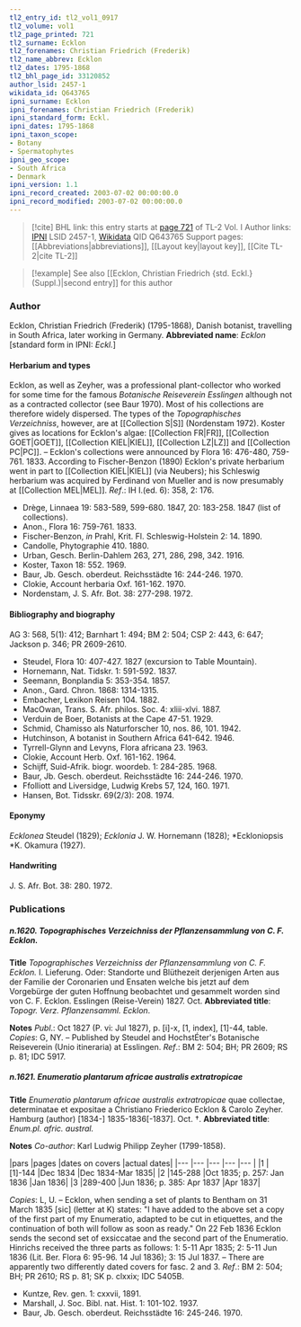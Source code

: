 ```yaml
---
tl2_entry_id: tl2_vol1_0917
tl2_volume: vol1
tl2_page_printed: 721
tl2_surname: Ecklon
tl2_forenames: Christian Friedrich (Frederik)
tl2_name_abbrev: Ecklon
tl2_dates: 1795-1868
tl2_bhl_page_id: 33120852
author_lsid: 2457-1
wikidata_id: Q643765
ipni_surname: Ecklon
ipni_forenames: Christian Friedrich (Frederik)
ipni_standard_form: Eckl.
ipni_dates: 1795-1868
ipni_taxon_scope: 
- Botany
- Spermatophytes
ipni_geo_scope: 
- South Africa
- Denmark
ipni_version: 1.1
ipni_record_created: 2003-07-02 00:00:00.0
ipni_record_modified: 2003-07-02 00:00:00.0
---
```


> [!cite] BHL link: this entry starts at [page 721](https://www.biodiversitylibrary.org/page/33120852) of TL-2 Vol. I
> Author links: [IPNI](https://www.ipni.org/a/2457-1) LSID 2457-1, [Wikidata](https://www.wikidata.org/wiki/Q643765) QID Q643765
> Support pages: [[Abbreviations|abbreviations]], [[Layout key|layout key]], [[Cite TL-2|cite TL-2]]

> [!example] See also [[Ecklon, Christian Friedrich {std. Eckl.} (Suppl.)|second entry]] for this author

### Author

Ecklon, Christian Friedrich (Frederik) (1795-1868), Danish botanist, travelling in South Africa, later working in Germany. 
**Abbreviated name**: *Ecklon* \[standard form in IPNI: *Eckl.*\]

#### Herbarium and types

Ecklon, as well as Zeyher, was a professional plant-collector who worked for some time for the famous *Botanische Reiseverein Esslingen* although not as a contracted collector (see Baur 1970). Most of his collections are therefore widely dispersed. The types of the *Topographisches Verzeichniss*, however, are at [[Collection S|S]] (Nordenstam 1972). Koster gives as locations for Ecklon's algae: [[Collection FR|FR]], [[Collection GOET|GOET]], [[Collection KIEL|KIEL]], [[Collection LZ|LZ]] and [[Collection PC|PC]]. – Ecklon's collections were announced by Flora 16: 476-480, 759-761. 1833. According to Fischer-Benzon (1890) Ecklon's private herbarium went in part to [[Collection KIEL|KIEL]] (via Neubers); his Schleswig herbarium was acquired by Ferdinand von Mueller and is now presumably at [[Collection MEL|MEL]].
*Ref*.: IH I.(ed. 6): 358, 2: 176.
- Drège, Linnaea 19: 583-589, 599-680. 1847, 20: 183-258. 1847 (list of collections).
- Anon., Flora 16: 759-761. 1833.
- Fischer-Benzon, *in* Prahl, Krit. Fl. Schleswig-Holstein 2: 14. 1890.
- Candolle, Phytographie 410. 1880.
- Urban, Gesch. Berlin-Dahlem 263, 271, 286, 298, 342. 1916.
- Koster, Taxon 18: 552. 1969.
- Baur, Jb. Gesch. oberdeut. Reichsstädte 16: 244-246. 1970.
- Clokie, Account herbaria Oxf. 161-162. 1970.
- Nordenstam, J. S. Afr. Bot. 38: 277-298. 1972.

#### Bibliography and biography

AG 3: 568, 5(1): 412; Barnhart 1: 494; BM 2: 504; CSP 2: 443, 6: 647; Jackson p. 346; PR 2609-2610.
- Steudel, Flora 10: 407-427. 1827 (excursion to Table Mountain).
- Hornemann, Nat. Tidskr. 1: 591-592. 1837.
- Seemann, Bonplandia 5: 353-354. 1857.
- Anon., Gard. Chron. 1868: 1314-1315.
- Embacher, Lexikon Reisen 104. 1882.
- MacOwan, Trans. S. Afr. philos. Soc. 4: xliii-xlvi. 1887.
- Verduin de Boer, Botanists at the Cape 47-51. 1929.
- Schmid, Chamisso als Naturforscher 10, nos. 86, 101. 1942.
- Hutchinson, A botanist in Southern Africa 641-642. 1946.
- Tyrrell-Glynn and Levyns, Flora africana 23. 1963.
- Clokie, Account Herb. Oxf. 161-162. 1964.
- Schijff, Suid-Afrik. biogr. woordeb. 1: 284-285. 1968.
- Baur, Jb. Gesch. oberdeut. Reichsstädte 16: 244-246. 1970.
- Ffolliott and Liversidge, Ludwig Krebs 57, 124, 160. 1971.
- Hansen, Bot. Tidsskr. 69(2/3): 208. 1974.

#### Eponymy

*Ecklonea* Steudel (1829); *Ecklonia* J. W. Hornemann (1828); *Eckloniopsis *K. Okamura (1927).

#### Handwriting

J. S. Afr. Bot. 38: 280. 1972.

### Publications

##### n.1620. Topographisches Verzeichniss der Pflanzensammlung von C. F. Ecklon.

**Title**
*Topographisches Verzeichniss der Pflanzensammlung von C. F. Ecklon.* I. Lieferung. Oder: Standorte und Blüthezeit derjenigen Arten aus der Familie der Coronarien und Ensaten welche bis jetzt auf dem Vorgebürge der guten Hoffnung beobachtet und gesammelt worden sind von C. F. Ecklon. Esslingen (Reise-Verein) 1827. Oct.
**Abbreviated title**: *Topogr. Verz. Pflanzensamml. Ecklon*.

**Notes**
*Publ*.: Oct 1827 (P. vi: Jul 1827), p. \[i\]-x, \[1, index\], \[1\]-44, table. *Copies*: G, NY. – Published by Steudel and HochstÉter's Botanische Reiseverein (Unio itineraria) at Esslingen.
*Ref*.: BM 2: 504; BH; PR 2609; RS p. 81; IDC 5917.

##### n.1621. Enumeratio plantarum africae australis extratropicae

**Title**
*Enumeratio plantarum africae australis extratropicae* quae collectae, determinatae et expositae a Christiano Friederico Ecklon & Carolo Zeyher. Hamburg (author) \[1834-\] 1835-1836\[-1837\]. Oct. †.
**Abbreviated title**: *Enum.pl. afric. austral.*

**Notes**
*Co-author*: Karl Ludwig Philipp Zeyher (1799-1858).

|pars	|pages	|dates on covers	|actual dates|
|---	|---	|---	|---	|---	|
|1	|\[1\]-144	|Dec 1834	|Dec 1834-Mar 1835|
|2	|145-288	|Oct 1835; p. 257: Jan 1836	|Jan 1836|
|3	|289-400	|Jun 1836; p. 385: Apr 1837	|Apr 1837|

*Copies*: L, U. – Ecklon, when sending a set of plants to Bentham on 31 March 1835 \[sic\] (letter at K) states: "I have added to the above set a copy of the first part of my Enumeratio, adapted to be cut in etiquettes, and the continuation of both will follow as soon as ready." On 22 Feb 1836 Ecklon sends the second set of exsiccatae and the second part of the Enumeratio. Hinrichs received the three parts as follows: 1: 5-11 Apr 1835; 2: 5-11 Jun 1836 (Lit. Ber. Flora 6: 95-96. 14 Jul 1836); 3: 15 Jul 1837. – There are apparently two differently dated covers for fasc. 2 and 3.
*Ref*.: BM 2: 504; BH; PR 2610; RS p. 81; SK p. clxxix; IDC 5405B.
- Kuntze, Rev. gen. 1: cxxvii, 1891.
- Marshall, J. Soc. Bibl. nat. Hist. 1: 101-102. 1937.
- Baur, Jb. Gesch. oberdeut. Reichsstädte 16: 245-246. 1970.

